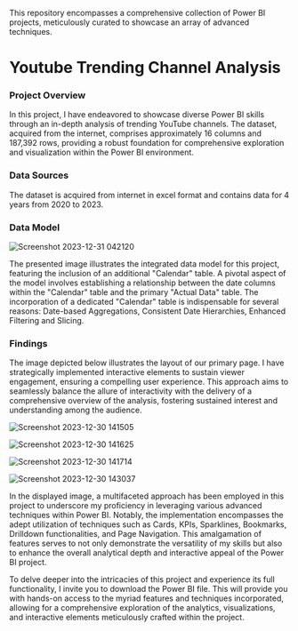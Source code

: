 
This repository encompasses a comprehensive collection of Power BI projects, meticulously curated to showcase an array of advanced techniques. 

# Youtube Trending Channel Analysis  

### Project Overview
In this project, I have endeavored to showcase diverse Power BI skills through an in-depth analysis of trending YouTube channels. The dataset, acquired from the internet, comprises approximately 16 columns and 187,392 rows, providing a robust foundation for comprehensive exploration and visualization within the Power BI environment.

### Data Sources
The dataset is acquired from internet in excel format and contains data for 4 years from 2020 to 2023. 

### Data Model

![Screenshot 2023-12-31 042120](https://github.com/PranavJadhav611/Power-BI/assets/86688689/32458137-b3af-400c-bab5-bfac3d7bb657)


The presented image illustrates the integrated data model for this project, featuring the inclusion of an additional "Calendar" table. A pivotal aspect of the model involves establishing a relationship between the date columns within the "Calendar" table and the primary "Actual Data" table. The incorporation of a dedicated "Calendar" table is indispensable for several reasons:
Date-based Aggregations, Consistent Date Hierarchies, Enhanced Filtering and Slicing.


### Findings
The image depicted below illustrates the layout of our primary page. I have strategically implemented interactive elements to sustain viewer engagement, ensuring a compelling user experience. This approach aims to seamlessly balance the allure of interactivity with the delivery of a comprehensive overview of the analysis, fostering sustained interest and understanding among the audience.

![Screenshot 2023-12-30 141505](https://github.com/PranavJadhav611/Power-BI/assets/86688689/4b921531-ede9-47b6-80b8-882b79f6a742)


![Screenshot 2023-12-30 141625](https://github.com/PranavJadhav611/Power-BI/assets/86688689/48b27f5f-4eb9-4d70-8981-76e4dd002a98)



![Screenshot 2023-12-30 141714](https://github.com/PranavJadhav611/Power-BI/assets/86688689/ea7d92b6-5687-44ba-ad5f-b765cdac1b26)


![Screenshot 2023-12-30 143037](https://github.com/PranavJadhav611/Power-BI/assets/86688689/d5e04451-1af6-4de9-86c0-4c53f1a7510b)




In the displayed image, a multifaceted approach has been employed in this project to underscore my proficiency in leveraging various advanced techniques within Power BI. Notably, the implementation encompasses the adept utilization of techniques such as Cards, KPIs, Sparklines, Bookmarks, Drilldown functionalities, and Page Navigation. This amalgamation of features serves to not only demonstrate the versatility of my skills but also to enhance the overall analytical depth and interactive appeal of the Power BI project.



To delve deeper into the intricacies of this project and experience its full functionality, I invite you to download the Power BI file. This will provide you with hands-on access to the myriad features and techniques incorporated, allowing for a comprehensive exploration of the analytics, visualizations, and interactive elements meticulously crafted within the project. 





  


